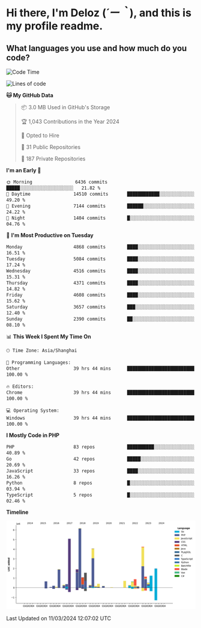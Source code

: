 # **Hi there, I'm Deloz (*´ー｀*), and this is my profile readme.**

## **What languages you use and how much do you code?**

<!--START_SECTION:waka-->
![Code Time](http://img.shields.io/badge/Code%20Time-3%2C440%20hrs%2019%20mins-blue)

![Lines of code](https://img.shields.io/badge/From%20Hello%20World%20I%27ve%20Written-36.2%20million%20lines%20of%20code-blue)

**🐱 My GitHub Data** 

> 📦 3.0 MB Used in GitHub's Storage 
 > 
> 🏆 1,043 Contributions in the Year 2024
 > 
> 💼 Opted to Hire
 > 
> 📜 31 Public Repositories 
 > 
> 🔑 187 Private Repositories 
 > 
**I'm an Early 🐤** 

```text
🌞 Morning                6436 commits        █████░░░░░░░░░░░░░░░░░░░░   21.82 % 
🌆 Daytime                14510 commits       ████████████░░░░░░░░░░░░░   49.20 % 
🌃 Evening                7144 commits        ██████░░░░░░░░░░░░░░░░░░░   24.22 % 
🌙 Night                  1404 commits        █░░░░░░░░░░░░░░░░░░░░░░░░   04.76 % 
```
📅 **I'm Most Productive on Tuesday** 

```text
Monday                   4868 commits        ████░░░░░░░░░░░░░░░░░░░░░   16.51 % 
Tuesday                  5084 commits        ████░░░░░░░░░░░░░░░░░░░░░   17.24 % 
Wednesday                4516 commits        ████░░░░░░░░░░░░░░░░░░░░░   15.31 % 
Thursday                 4371 commits        ████░░░░░░░░░░░░░░░░░░░░░   14.82 % 
Friday                   4608 commits        ████░░░░░░░░░░░░░░░░░░░░░   15.62 % 
Saturday                 3657 commits        ███░░░░░░░░░░░░░░░░░░░░░░   12.40 % 
Sunday                   2390 commits        ██░░░░░░░░░░░░░░░░░░░░░░░   08.10 % 
```


📊 **This Week I Spent My Time On** 

```text
🕑︎ Time Zone: Asia/Shanghai

💬 Programming Languages: 
Other                    39 hrs 44 mins      █████████████████████████   100.00 % 

🔥 Editors: 
Chrome                   39 hrs 44 mins      █████████████████████████   100.00 % 

💻 Operating System: 
Windows                  39 hrs 44 mins      █████████████████████████   100.00 % 
```

**I Mostly Code in PHP** 

```text
PHP                      83 repos            ██████████░░░░░░░░░░░░░░░   40.89 % 
Go                       42 repos            █████░░░░░░░░░░░░░░░░░░░░   20.69 % 
JavaScript               33 repos            ████░░░░░░░░░░░░░░░░░░░░░   16.26 % 
Python                   8 repos             █░░░░░░░░░░░░░░░░░░░░░░░░   03.94 % 
TypeScript               5 repos             █░░░░░░░░░░░░░░░░░░░░░░░░   02.46 % 
```



**Timeline**

![Lines of Code chart](https://raw.githubusercontent.com/deloz/deloz/main/assets/bar_graph.png)


 Last Updated on 11/03/2024 12:07:02 UTC
<!--END_SECTION:waka-->

